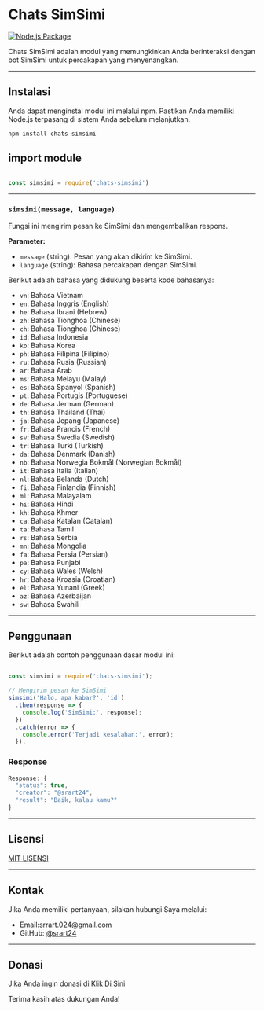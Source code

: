# Chats SimSimi


[![Node.js Package](https://github.com/srart24/chats-simsimi/actions/workflows/npm-publish.yml/badge.svg)](https://github.com/srart24/chats-simsimi/actions/workflows/npm-publish.yml)

Chats SimSimi adalah modul yang memungkinkan Anda berinteraksi dengan bot SimSimi untuk percakapan yang menyenangkan.

--------

## Instalasi

Anda dapat menginstal modul ini melalui npm. Pastikan Anda memiliki Node.js terpasang di sistem Anda sebelum melanjutkan.

```bash
npm install chats-simsimi

```

## import module
``` js

const simsimi = require('chats-simsimi')

```

--------

### `simsimi(message, language)`

Fungsi ini mengirim pesan ke SimSimi dan mengembalikan respons.

**Parameter:**

- `message` (string): Pesan yang akan dikirim ke SimSimi.
- `language` (string): Bahasa percakapan dengan SimSimi. 



Berikut adalah bahasa yang didukung beserta kode bahasanya:


- `vn`: Bahasa Vietnam
- `en`: Bahasa Inggris (English)
- `he`: Bahasa Ibrani (Hebrew)
- `zh`: Bahasa Tionghoa (Chinese)
- `ch`: Bahasa Tionghoa (Chinese)
- `id`: Bahasa Indonesia
- `ko`: Bahasa Korea
- `ph`: Bahasa Filipina (Filipino)
- `ru`: Bahasa Rusia (Russian)
- `ar`: Bahasa Arab
- `ms`: Bahasa Melayu (Malay)
- `es`: Bahasa Spanyol (Spanish)
- `pt`: Bahasa Portugis (Portuguese)
- `de`: Bahasa Jerman (German)
- `th`: Bahasa Thailand (Thai)
- `ja`: Bahasa Jepang (Japanese)
- `fr`: Bahasa Prancis (French)
- `sv`: Bahasa Swedia (Swedish)
- `tr`: Bahasa Turki (Turkish)
- `da`: Bahasa Denmark (Danish)
- `nb`: Bahasa Norwegia Bokmål (Norwegian Bokmål)
- `it`: Bahasa Italia (Italian)
- `nl`: Bahasa Belanda (Dutch)
- `fi`: Bahasa Finlandia (Finnish)
- `ml`: Bahasa Malayalam
- `hi`: Bahasa Hindi
- `kh`: Bahasa Khmer
- `ca`: Bahasa Katalan (Catalan)
- `ta`: Bahasa Tamil
- `rs`: Bahasa Serbia
- `mn`: Bahasa Mongolia
- `fa`: Bahasa Persia (Persian)
- `pa`: Bahasa Punjabi
- `cy`: Bahasa Wales (Welsh)
- `hr`: Bahasa Kroasia (Croatian)
- `el`: Bahasa Yunani (Greek)
- `az`: Bahasa Azerbaijan
- `sw`: Bahasa Swahili

--------

## Penggunaan

Berikut adalah contoh penggunaan dasar modul ini:

``` js

const simsimi = require('chats-simsimi');

// Mengirim pesan ke SimSimi
simsimi('Halo, apa kabar?', 'id')
  .then(response => {
    console.log('SimSimi:', response);
  })
  .catch(error => {
    console.error('Terjadi kesalahan:', error);
  });

```

### Response
``` js
Response: {
  "status": true,
  "creator": "@srart24",
  "result": "Baik, kalau kamu?"
}
```

--------


## Lisensi

 [MIT LISENSI](LICENSE)


--------


## Kontak

Jika Anda memiliki pertanyaan, silakan hubungi Saya melalui:

-  Email:[srrart.024@gmail.com](mailto:rart.024@gmail.com)
- GitHub: [@srart24](https://github.com/srart24)

--------

## Donasi

Jika Anda ingin donasi di [Klik Di Sini](https://saweria.co/srart24)


Terima kasih atas dukungan Anda!




